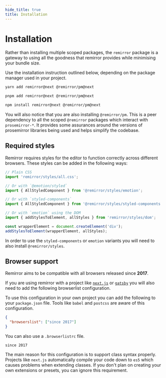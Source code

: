 ```yaml
---
hide_title: true
title: Installation
---
```


# Installation

Rather than installing multiple scoped packages, the `remirror` package is a gateway to using all the goodness that remirror provides while minimising your bundle size.

Use the installation instruction outlined below, depending on the package manager used in your project.

```bash
yarn add remirror@next @remirror/pm@next
```

```bash
pnpm add remirror@next @remirror/pm@next
```

```bash
npm install remirror@next @remirror/pm@next
```

You will also notice that you are also installing `@remirror/pm`. This is a peer dependency to all the scoped `@remirror` packages which interact with `prosemirror-*`. It provides some assurances around the versions of prosemirror libraries being used and helps simplify the codebase.

## Required styles

Remirror requires styles for the editor to function correctly across different browsers. These styles can be added in the following ways:

```ts
// Plain CSS
import 'remirror/styles/all.css';
```

```ts
// Or with `@emotion/styled`
import { AllStyledComponent } from '@remirror/styles/emotion';
```

```ts
// Or with `styled-components`
import { AllStyledComponent } from '@remirror/styles/styled-components';
```

```ts
// Or with `emotion` using the DOM
import { addStylesToElement, allStyles } from 'remirror/styles/dom';

const wrapperElement = document.createElement('div');
addStylesToElement(wrapperElement, allStyles);
```

In order to use the `styled-components` or `emotion` variants you will need to also install `@remirror/styles`.

## Browser support

Remirror aims to be compatible with all browsers released since **2017**.

If you are using remirror with a project like [`next.js`](https://nextjs.org/) or [`gatsby`](https://www.gatsbyjs.org/) you will also need to add the following browserlist configuration.

To use this configuration in your own project you can add the following to your `package.json` file. Tools like `babel` and `postcss` are aware of this configuration.

```json
{
  "browserslist": ["since 2017"]
}
```

You can also use a `.browserlistrc` file.

```markup
since 2017
```

The main reason for this configuration is to support class syntax properly. Projects like `next.js` automatically compile your code down to `es5` which causes problems when extending classes. If you don't plan on creating your own extensions or presets, you can ignore this requirement.
